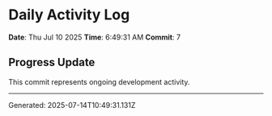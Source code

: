 # Daily Activity Log

**Date**: Thu Jul 10 2025
**Time**: 6:49:31 AM
**Commit**: 7

## Progress Update

This commit represents ongoing development activity.

---
Generated: 2025-07-14T10:49:31.131Z

